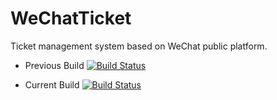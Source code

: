 # WeChatTicket
Ticket management system based on WeChat public platform.

* Previous Build
[![Build Status](https://travis-ci.org/YeWR/WeChatTicket.svg?branch=master)](https://travis-ci.org/YeWR/WeChatTicket)

* Current Build
[![Build Status](https://travis-ci.com/YeWR/WeChatTicket.svg?token=uJujS3v93YqFPXfQnm9M&branch=master)](https://travis-ci.com/YeWR/WeChatTicket)
